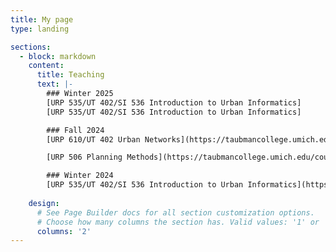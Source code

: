```yaml
---
title: My page
type: landing

sections:
  - block: markdown
    content:
      title: Teaching
      text: |-
        ### Winter 2025
        [URP 535/UT 402/SI 536 Introduction to Urban Informatics]
        [URP 535/UT 402/SI 536 Introduction to Urban Informatics]

        ### Fall 2024 
        [URP 610/UT 402 Urban Networks](https://taubmancollege.umich.edu/course/urp610-urban-networks-section-3-fall-2024/); [2024 Syllabus](https://www.xiaofanliang.com/teaching/URP610_f24.pdf)

        [URP 506 Planning Methods](https://taubmancollege.umich.edu/course/urp506-planning-methods-section-1-fall-2024/); [2024 Syllabus](https://www.xiaofanliang.com/teaching/URP506_f24.pdf)

        ### Winter 2024 
        [URP 535/UT 402/SI 536 Introduction to Urban Informatics](https://taubmancollege.umich.edu/course/urp535-introduction-to-urban-informatics-section-1-winter-2024/); [2024 Syllabus](https://www.xiaofanliang.com/teaching/URP535_Syllabus_W24_Liang.pdf). 
         
    design:
      # See Page Builder docs for all section customization options.
      # Choose how many columns the section has. Valid values: '1' or '2'.
      columns: '2'
---
```









